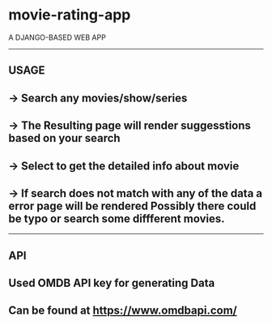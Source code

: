 # movie-rating-app

A DJANGO-BASED WEB APP  

---------
USAGE
--------------------------------
-> Search any movies/show/series 
----------------------------------
-> The Resulting page will render suggesstions based on your search
----------------------------------
-> Select to get the detailed info about movie
--------------------------------
-> If search does not match with any of the data a error page will be rendered
  Possibly there could be typo or search some diffferent movies.
--------------------------------
---------
API
-------
Used OMDB API key for generating Data
-------
Can be found at https://www.omdbapi.com/
--------


